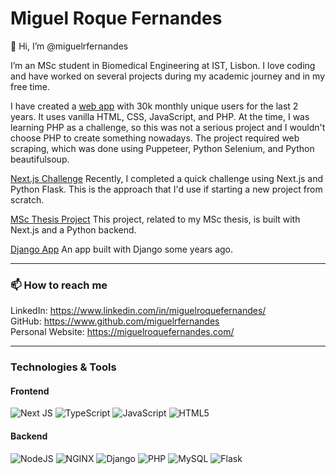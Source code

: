 # Miguel Roque Fernandes

👋 Hi, I’m @miguelrfernandes

I’m an MSc student in Biomedical Engineering at IST, Lisbon. I love coding and have worked on several projects during my academic journey and in my free time.

I have created a [web app](https://www.miguelroquefernandes.com/wodl-solver) with 30k monthly unique users for the last 2 years. It uses vanilla HTML, CSS, JavaScript, and PHP. At the time, I was learning PHP as a challenge, so this was not a serious project and I wouldn't choose PHP to create something nowadays. The project required web scraping, which was done using Puppeteer, Python Selenium, and Python beautifulsoup.

[Next.js Challenge](https://gitfront.io/r/miguelrfernandes/vGGQvyf3HtTc/nextjs-challenge/)
Recently, I completed a quick challenge using Next.js and Python Flask. This is the approach that I'd use if starting a new project from scratch.

[MSc Thesis Project](https://research.miguelroquefernandes.com/)
This project, related to my MSc thesis, is built with Next.js and a Python backend.

[Django App](https://salarios.mfernandes.me/)
An app built with Django some years ago.

---

### 📫 How to reach me

LinkedIn: https://www.linkedin.com/in/miguelroquefernandes/
<br/>
GitHub: https://www.github.com/miguelrfernandes
<br/>
Personal Website: https://miguelroquefernandes.com/

---

### Technologies & Tools

#### Frontend
![Next JS](https://img.shields.io/badge/Next-black?style=for-the-badge&logo=next.js&logoColor=white)
![TypeScript](https://img.shields.io/badge/typescript-%23007ACC.svg?style=for-the-badge&logo=typescript&logoColor=white)
![JavaScript](https://img.shields.io/badge/javascript-%23323330.svg?style=for-the-badge&logo=javascript&logoColor=%23F7DF1E)
![HTML5](https://img.shields.io/badge/html5-%23E34F26.svg?style=for-the-badge&logo=html5&logoColor=white)


#### Backend
![NodeJS](https://img.shields.io/badge/node.js-6DA55F?style=for-the-badge&logo=node.js&logoColor=white)
![NGINX](https://img.shields.io/badge/nginx-%23009639.svg?style=for-the-badge&logo=nginx&logoColor=white)
![Django](https://img.shields.io/badge/django-%23092E20.svg?style=for-the-badge&logo=django&logoColor=white)
![PHP](https://img.shields.io/badge/php-%23777BB4.svg?style=for-the-badge&logo=php&logoColor=white)
![MySQL](https://img.shields.io/badge/mysql-%2300f.svg?style=for-the-badge&logo=mysql&logoColor=white)
![Flask](https://img.shields.io/badge/flask-%23000.svg?style=for-the-badge&logo=flask&logoColor=white)


[linkedin]: https://www.linkedin.com/in/miguelroquefernandes/
